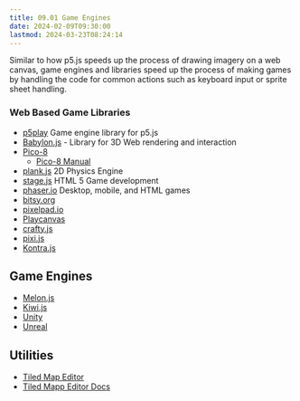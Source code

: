 ```yaml
---
title: 09.01 Game Engines
date: 2024-02-09T09:30:00
lastmod: 2024-03-23T08:24:14
---
```


Similar to how p5.js speeds up the process of drawing imagery on a web canvas, game engines and libraries speed up the process of making games by handling the code for common actions such as keyboard input or sprite sheet handling.

### Web Based Game Libraries

- [p5play](https://p5play.org/index.html) Game engine library for p5.js
- [Babylon.js](https://www.babylonjs.com/games/) - Library for 3D Web rendering and interaction
- [Pico-8](https://www.lexaloffle.com/pico-8.php)
  - [Pico-8 Manual](https://www.lexaloffle.com/dl/docs/pico-8_manual.html)
- [plank.js](https://piqnt.com/planck.js) 2D Physics Engine
- [stage.js](https://piqnt.com/stage.js) HTML 5 Game development
- [phaser.io](https://phaser.io/) Desktop, mobile, and HTML games
- [bitsy.org](https://www.bitsy.org/)
- [pixelpad.io](https://pixelpad.io/)
- [Playcanvas](https://playcanvas.com/)
- [crafty.js](https://craftyjs.com/)
- [pixi.js](https://pixijs.com/)
- [Kontra.js](https://straker.github.io/kontra/)

## Game Engines

- [Melon.js](https://melonjs.org/)
- [Kiwi.js](https://www.kiwijs.org/)
- [Unity](https://unity.com/)
- [Unreal](https://www.unrealengine.com/en-US/)

## Utilities

- [Tiled Map Editor](https://www.mapeditor.org/)
- [Tiled Mapp Editor Docs](https://doc.mapeditor.org/en/stable/manual/introduction/)

